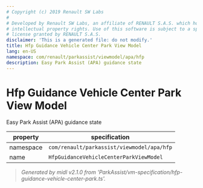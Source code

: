 ```yaml
---
# Copyright (c) 2019 Renault SW Labs
#
# Developed by Renault SW Labs, an affiliate of RENAULT S.A.S. which holds all
# intellectual property rights. Use of this software is subject to a specific
# license granted by RENAULT S.A.S.
disclaimer: 'This is a generated file: do not modify.'
title: Hfp Guidance Vehicle Center Park View Model
lang: en-US
namespace: com/renault/parkassist/viewmodel/apa/hfp
description: Easy Park Assist (APA) guidance state
---
```


# Hfp Guidance Vehicle Center Park View Model

Easy Park Assist (APA) guidance state

|property |specification                             |
|---------|------------------------------------------|
|namespace|`com/renault/parkassist/viewmodel/apa/hfp`|
|name     |`HfpGuidanceVehicleCenterParkViewModel`   |

> *Generated by midl v2.1.0 from 'ParkAssist/vm-specification/hfp-guidance-vehicle-center-park.ts'.*

